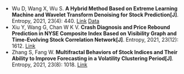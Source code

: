 * Wu D, Wang X, Wu S. <b>A Hybrid Method Based on Extreme Learning Machine and Wavelet Transform Denoising for Stock Prediction[J]</b>. Entropy, 2021, 23(4): 440. [Link](https://www.mdpi.com/1065904) [Data](https://github.com/justbeat99/400_stocks_data_zips.git)
* Xiu Y, Wang G, Chan W K V. <b>Crash Diagnosis and Price Rebound Prediction in NYSE Composite Index Based on Visibility Graph and Time-Evolving Stock Correlation Network[J]</b>. Entropy, 2021, 23(12): 1612. [Link](https://www.mdpi.com/1383956)
* Zhang S, Fang W. <b>Multifractal Behaviors of Stock Indices and Their Ability to Improve Forecasting in a Volatility Clustering Period[J]</b>. Entropy, 2021, 23(8): 1018. [Link](https://www.mdpi.com/1219716)
